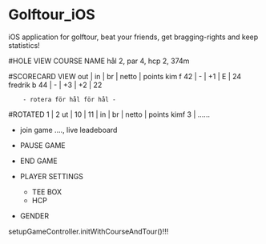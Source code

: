 Golftour_iOS
============
iOS application for golftour, beat your friends, get bragging-rights and keep statistics!


#HOLE VIEW
COURSE NAME
hål 2, par 4, hcp 2, 374m

#SCORECARD VIEW
                out | in | br | netto | points
kim f           42  | -  | +1 | E     | 24
fredrik b       44  | -  | +3 | +2    | 22


        - rotera för hål för hål -

#ROTATED
      1 | 2 ut | 10 | 11 | in | br | netto | points
kimf  3 | ......



- join game ...., live leadeboard



- PAUSE GAME
- END GAME
- PLAYER SETTINGS
  - TEE BOX
  - HCP




- GENDER




setupGameController.initWithCourseAndTour()!!!
